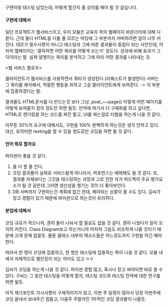 구현이랑 테스팅 남았는데, 어떻게 할건지 좀 상의를 해야 될 것 같습니다.

#### 구현에 대해서

일단 프로젝트가 웹서비스이고, 우리 모듈은 교육자 측의 웹페이지 바운더리에 대해 다룬다.
근데 둘다 HTML을 다룰 줄 모르는 마당에 그 부분까지 커버하려면 일이 너무 커진다.
데모가 필수사항이 아니고 테스팅과 그에 따른 결과물이 중점이 되는 사안인데, 어차피 웹페이지는 '클릭하면 어떤 쿼리를 어떻게 쏘는가' 정도다.
성과에 비해 효과가 그닥이라는 말. 실제 알맹이는 쿼리를 분석하고 그에 따라 어떤 결과를 나타내는 것.

<웹 서비스 플로우>

클라이언트가 웹서비스를 사용하면서 쿼리가 생성된다.(리퀘스트가 발생한다)
서버는 그 쿼리를 해석해서, 적절한 행동을 취하고 그걸 클라이언트에게 보여준다. -> 이 부분에 집중하겠다는 말.

결과물도 HTML문서를 다 만드는것 보다 그냥, post_~~page() 이렇게 어떤 페이지를 어떻게 보여줄지 정의 정도만 하면 될듯. 
만약에 여기서 더 구체화를 하고 싶다면, HTML로 렌더링을 하는 코드를 짜진 말고, UI를 짜는걸로 타협을 하는게 나을 것 같다.

아무튼 30%의 요구에 대해서도, 구현을 100% 완벽하게 하는것은 생각 안하고 있다.
대신, 유의미한 testing을 할 수 있을 정도로만 코딩을 하면 될 것 같다.

#### 언어 뭐로 할까요

파이썬이 좋을 것 같다. 

1. 둘 다 할 줄 안다.
2. 코딩 결과물이 실제로 서비스될게 아니라서, 퍼포먼스는 배제해도 될 것 같다. 
   또, 결과물 자체보다는 그것을 테스팅하는 과정과 그로 인한 자가 피드백이 주요 평가요소가 될 것 같은데
   그러면 생산성을 챙기는 것이 더 좋아보인다.
3. DB 서버까지 구현하는건 계획에 없긴 한데, 해야되는 상황이 올 수도 있다.
   김씨가 장고 경험이 있기 때문에 파이썬으로 하는것이 유리하다.

#### 분업에 대해서

코딩 규모가 작으니까, 괜히 둘이 나눠서 할 필요도 없을 것 같다. 괜히 나눴다가 일이 오히려 커진다. Class Diagram보고 하는거니까 어차피 그림도 비슷하게 나올 것이기 때문에 크게 문제 없을듯.
물론 클래스 내부의 메소드들은 어느정도까지 구현을 하긴 해야한다.

따라서 한 명이 코딩에 집중하고, 한 명은 테스팅에 집중하는 쪽이 나을 것 같다. 모듈 내에서 자체적으로 챌린징이 되는 의미도 있고 ㅇㅇ

김씨가 코딩을 하는게 나을 것 같다. 파이썬 경험 많고, 혹시나 장고 써야되면 바로 쓸 수 있다.
구씨는 그 동안 테스팅을 어떻게 할지, 테스팅 코드와 테스팅 전략에 대한 연구를 하면 될듯.

아직 체크포인트 지시사항이 구체적이지가 않고, 이번 주 일정이 많아서 당장 이번주에 코딩 끝내서 보내주긴 힘들고, 다음주 주말까진 1차적인 코딩 결과물이 나올듯.


